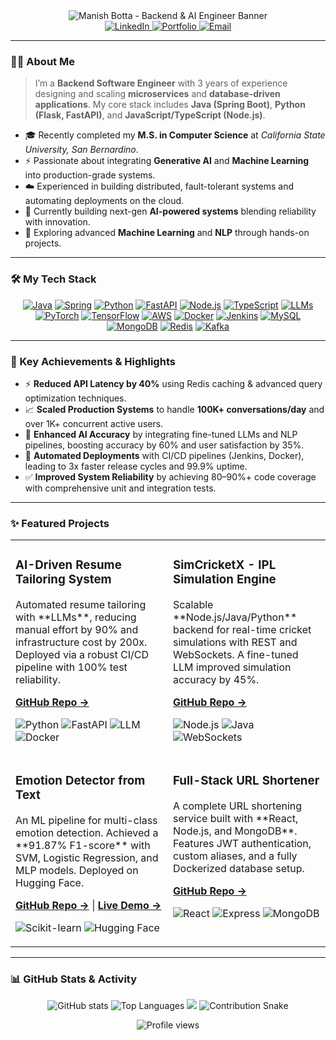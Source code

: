 <div align="center">
  <img src="https://raw.githubusercontent.com/manishrdy/manishrdy/main/assets/banner.png" alt="Manish Botta - Backend & AI Engineer Banner">
  </div>

<div align="center">
  <a href="https://linkedin.com/in/manish-reddyb/">
    <img src="https://img.shields.io/badge/LinkedIn-0A66C2?style=for-the-badge&logo=linkedin&logoColor=white" alt="LinkedIn"/>
  </a>
  <a href="https://manishbotta.me">
    <img src="https://img.shields.io/badge/Portfolio-FF4088?style=for-the-badge&logo=vercel&logoColor=white" alt="Portfolio"/>
  </a>
  <a href="mailto:manish.botta@protonmail.com">
    <img src="https://img.shields.io/badge/ProtonMail-8B89CC?style=for-the-badge&logo=protonmail&logoColor=white" alt="Email"/>
  </a>
</div>

---

### 👨‍💻 About Me

> I’m a **Backend Software Engineer** with 3 years of experience designing and scaling **microservices** and **database-driven applications**. My core stack includes **Java (Spring Boot)**, **Python (Flask, FastAPI)**, and **JavaScript/TypeScript (Node.js)**.

- 🎓 Recently completed my **M.S. in Computer Science** at *California State University, San Bernardino*.
- ⚡ Passionate about integrating **Generative AI** and **Machine Learning** into production-grade systems.
- ☁️ Experienced in building distributed, fault-tolerant systems and automating deployments on the cloud.
- 🔭 Currently building next-gen **AI-powered systems** blending reliability with innovation.
- 🌱 Exploring advanced **Machine Learning** and **NLP** through hands-on projects.

---

### 🛠️ My Tech Stack

<p align="center">
  <a href="#"><img alt="Java" src="https://img.shields.io/badge/Java-ED8B00?style=for-the-badge&logo=openjdk&logoColor=white"></a>
  <a href="#"><img alt="Spring" src="https://img.shields.io/badge/Spring-6DB33F?style=for-the-badge&logo=spring&logoColor=white"></a>
  <a href="#"><img alt="Python" src="https://img.shields.io/badge/Python-3776AB?style=for-the-badge&logo=python&logoColor=white"></a>
  <a href="#"><img alt="FastAPI" src="https://img.shields.io/badge/FastAPI-009688?style=for-the-badge&logo=fastapi&logoColor=white"></a>
  <a href="#"><img alt="Node.js" src="https://img.shields.io/badge/Node.js-339933?style=for-the-badge&logo=nodedotjs&logoColor=white"></a>
  <a href="#"><img alt="TypeScript" src="https://img.shields.io/badge/TypeScript-3178C6?style=for-the-badge&logo=typescript&logoColor=white"></a>
  <a href="#"><img alt="LLMs" src="https://img.shields.io/badge/LLMs-007ACC?style=for-the-badge&logo=openai&logoColor=white"></a>
  <a href="#"><img alt="PyTorch" src="https://img.shields.io/badge/PyTorch-EE4C2C?style=for-the-badge&logo=pytorch&logoColor=white"></a>
  <a href="#"><img alt="TensorFlow" src="https://img.shields.io/badge/TensorFlow-FF6F00?style=for-the-badge&logo=tensorflow&logoColor=white"></a>
  <a href="#"><img alt="AWS" src="https://img.shields.io/badge/AWS-232F3E?style=for-the-badge&logo=amazon-aws&logoColor=white"></a>
  <a href="#"><img alt="Docker" src="https://img.shields.io/badge/Docker-2496ED?style=for-the-badge&logo=docker&logoColor=white"></a>
  <a href="#"><img alt="Jenkins" src="https://img.shields.io/badge/Jenkins-D24939?style=for-the-badge&logo=jenkins&logoColor=white"></a>
  <a href="#"><img alt="MySQL" src="https://img.shields.io/badge/MySQL-4479A1?style=for-the-badge&logo=mysql&logoColor=white"></a>
  <a href="#"><img alt="MongoDB" src="https://img.shields.io/badge/MongoDB-47A248?style=for-the-badge&logo=mongodb&logoColor=white"></a>
  <a href="#"><img alt="Redis" src="https://img.shields.io/badge/redis-DD0031?style=for-the-badge&logo=redis&logoColor=white"></a>
  <a href="#"><img alt="Kafka" src="https://img.shields.io/badge/Apache%20Kafka-231F20?style=for-the-badge&logo=apachekafka&logoColor=white"></a>
</p>

---

### 🚀 Key Achievements & Highlights

- ⚡ **Reduced API Latency by 40%** using Redis caching & advanced query optimization techniques.
- 📈 **Scaled Production Systems** to handle **100K+ conversations/day** and over 1K+ concurrent active users.
- 🤖 **Enhanced AI Accuracy** by integrating fine-tuned LLMs and NLP pipelines, boosting accuracy by 60% and user satisfaction by 35%.
- 🚢 **Automated Deployments** with CI/CD pipelines (Jenkins, Docker), leading to 3x faster release cycles and 99.9% uptime.
- ✅ **Improved System Reliability** by achieving 80–90%+ code coverage with comprehensive unit and integration tests.

---

### ✨ Featured Projects

<table>
<tr>
<td width="50%" valign="top">
  <h3>AI-Driven Resume Tailoring System</h3>
  <p>Automated resume tailoring with **LLMs**, reducing manual effort by 90% and infrastructure cost by 200x. Deployed via a robust CI/CD pipeline with 100% test reliability.</p>
  <p>
    <a href="[YOUR_REPO_LINK]"><strong>GitHub Repo →</strong></a>
  </p>
  <p>
    <img src="https://img.shields.io/badge/Python-3776AB?style=for-the-badge&logo=python&logoColor=white" alt="Python"/>
    <img src="https://img.shields.io/badge/FastAPI-009688?style=for-the-badge&logo=fastapi&logoColor=white" alt="FastAPI"/>
    <img src="https://img.shields.io/badge/LLM-4A90E2?style=for-the-badge" alt="LLM"/>
    <img src="https://img.shields.io/badge/Docker-2496ED?style=for-the-badge&logo=docker&logoColor=white" alt="Docker"/>
  </p>
</td>
<td width="50%" valign="top">
  <h3>SimCricketX - IPL Simulation Engine</h3>
  <p>Scalable **Node.js/Java/Python** backend for real-time cricket simulations with REST and WebSockets. A fine-tuned LLM improved simulation accuracy by 45%.</p>
  <p>
    <a href="[YOUR_REPO_LINK]"><strong>GitHub Repo →</strong></a>
  </p>
  <p>
    <img src="https://img.shields.io/badge/Node.js-339933?style=for-the-badge&logo=nodedotjs&logoColor=white" alt="Node.js"/>
    <img src="https://img.shields.io/badge/Java-ED8B00?style=for-the-badge&logo=openjdk&logoColor=white" alt="Java"/>
    <img src="https://img.shields.io/badge/WebSockets-010101?style=for-the-badge&logo=javascript&logoColor=white" alt="WebSockets"/>
  </p>
</td>
</tr>
<tr>
<td width="50%" valign="top">
  <h3>Emotion Detector from Text</h3>
  <p>An ML pipeline for multi-class emotion detection. Achieved a **91.87% F1-score** with SVM, Logistic Regression, and MLP models. Deployed on Hugging Face.</p>
  <p>
    <a href="[YOUR_REPO_LINK]"><strong>GitHub Repo →</strong></a> |
    <a href="[YOUR_LIVE_DEMO_LINK]"><strong>Live Demo →</strong></a>
  </p>
  <p>
    <img src="https://img.shields.io/badge/Scikit--learn-F7931E?style=for-the-badge&logo=scikit-learn&logoColor=white" alt="Scikit-learn"/>
    <img src="https://img.shields.io/badge/Hugging%20Face-FFD21E?style=for-the-badge&logo=huggingface&logoColor=black" alt="Hugging Face"/>
  </p>
</td>
<td width="50%" valign="top">
  <h3>Full-Stack URL Shortener</h3>
  <p>A complete URL shortening service built with **React, Node.js, and MongoDB**. Features JWT authentication, custom aliases, and a fully Dockerized database setup.</p>
  <p>
    <a href="[YOUR_REPO_LINK]"><strong>GitHub Repo →</strong></a>
  </p>
  <p>
    <img src="https://img.shields.io/badge/React-61DAFB?style=for-the-badge&logo=react&logoColor=black" alt="React"/>
    <img src="https://img.shields.io/badge/Express.js-000000?style=for-the-badge&logo=express&logoColor=white" alt="Express"/>
    <img src="https://img.shields.io/badge/MongoDB-47A248?style=for-the-badge&logo=mongodb&logoColor=white" alt="MongoDB"/>
  </p>
</td>
</tr>
</table>

---

### 📊 GitHub Stats & Activity

<p align="center">
  <img src="https://github-readme-stats.vercel.app/api?username=manishrdy&show_icons=true&theme=radical&rank_icon=github" alt="GitHub stats" />
  <img src="https://github-readme-stats.vercel.app/api/top-langs/?username=manishrdy&layout=compact&theme=radical" alt="Top Languages" />
  <img src="https://github-readme-activity-graph.vercel.app/graph?username=manishrdy&theme=react-dark&bg_color=20232a&hide_border=true" />
  <img src="https://raw.githubusercontent.com/manishrdy/manishrdy/output/github-contribution-grid-snake.svg" alt="Contribution Snake" />
</p>

<p align="center">
  <img src="https://komarev.com/ghpvc/?username=manishrdy&color=blueviolet&style=flat-square" alt="Profile views"/>
</p>